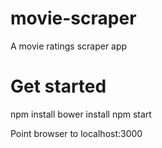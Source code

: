# movie-scraper
A movie ratings scraper app

# Get started
npm install
bower install
npm start

Point browser to localhost:3000
